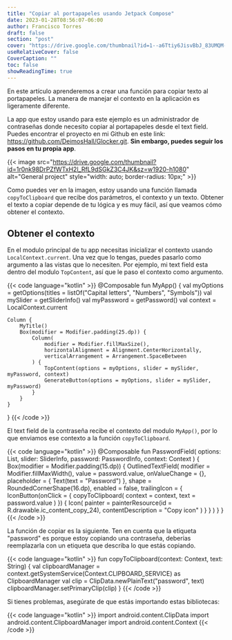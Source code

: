 ```yaml
---
title: "Copiar al portapapeles usando Jetpack Compose"
date: 2023-01-28T08:56:07-06:00
author: Francisco Torres
draft: false
section: "post"
cover: "https://drive.google.com/thumbnail?id=1--a6Ttiy6JisvBbJ_83UMQM-9UwAQbNa&sz=w1920-h1080"
useRelativeCover: false
CoverCaption: ""
toc: false
showReadingTime: true
---
```


En este artículo aprenderemos a crear una función para copiar texto al portapapeles. La manera de manejar el contexto en la aplicación es ligeramente diferente.

La app que estoy usando para este ejemplo es un administrador de contraseñas donde necesito copiar al portapapeles desde el text field. Puedes encontrar el proyecto en mi Github en este link: https://github.com/DeimosHall/Glocker.git. **Sin embargo, puedes seguir los pasos en tu propia app**.

{{< image
src="https://drive.google.com/thumbnail?id=1r0nk98DrPZfWTxH2l_RfL9dSGkZ3C4JK&sz=w1920-h1080"
alt="General project"
style="width: auto; border-radius: 10px;" >}}

Como puedes ver en la imagen, estoy usando una función llamada `copyToClipboard` que recibe dos parámetros, el contexto y un texto. Obtener el texto a copiar depende de tu lógica y es muy fácil, así que veamos cómo obtener el contexto.

## Obtener el contexto

En el modulo principal de tu app necesitas inicializar el contexto usando `LocalContext.current`. Una vez que lo tengas, puedes pasarlo como argumento a las vistas que lo necesiten. Por ejemplo, mi text field esta dentro del modulo `TopContent`, así que le paso el contexto como argumento.

{{< code language="kotlin" >}}
@Composable
fun MyApp() {
    val myOptions = getOptions(titles = listOf("Capital letters", "Numbers", "Symbols"))
    val mySlider = getSliderInfo()
    val myPassword = getPassword()
    val context = LocalContext.current

    Column {
        MyTitle()
        Box(modifier = Modifier.padding(25.dp)) {
            Column(
                modifier = Modifier.fillMaxSize(),
                horizontalAlignment = Alignment.CenterHorizontally,
                verticalArrangement = Arrangement.SpaceBetween
            ) {
                TopContent(options = myOptions, slider = mySlider, myPassword, context)
                GenerateButton(options = myOptions, slider = mySlider, myPassword)
            }
        }
    }
}
{{< /code >}}

El text field de la contraseña recibe el contexto del modulo `MyApp()`, por lo que enviamos ese contexto a la función `copyToClipboard`.

{{< code language="kotlin" >}}
@Composable
fun PasswordField(
    options: List<CheckboxInfo>,
    slider: SliderInfo,
    password: PasswordInfo,
    context: Context
) {
    Box(modifier = Modifier.padding(15.dp)) {
        OutlinedTextField(
            modifier = Modifier.fillMaxWidth(),
            value = password.value,
            onValueChange = {},
            placeholder = { Text(text = "Password") },
            shape = RoundedCornerShape(16.dp),
            enabled = false,
            trailingIcon = {
                IconButton(onClick = {
                    copyToClipboard(
                        context = context,
                        text = password.value
                    )
                }) {
                    Icon(
                        painter = painterResource(id = R.drawable.ic_content_copy_24),
                        contentDescription = "Copy icon"
                    )
                }
            }
        )
    }
}
{{< /code >}}

La función de copiar es la siguiente. Ten en cuenta que la etiqueta "password" es porque estoy copiando una contraseña, deberías reemplazarla con un etiqueta que describa lo que estás copiando.

{{< code language="kotlin" >}}
fun copyToClipboard(context: Context, text: String) {
    val clipboardManager =
        context.getSystemService(Context.CLIPBOARD_SERVICE) as ClipboardManager
    val clip = ClipData.newPlainText("password", text)
    clipboardManager.setPrimaryClip(clip)
}
{{< /code >}}

Si tienes problemas, asegúrate de que estás importando estas bibliotecas:

{{< code language="kotlin" >}}
import android.content.ClipData
import android.content.ClipboardManager
import android.content.Context
{{< /code >}}
